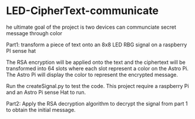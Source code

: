 # LED-CipherText-communicate
he ultimate goal of the project is two devices can communciate secret message through color

Part1:
transform a piece of text onto an 8x8 LED RBG signal on a raspberry PI sense hat 

The RSA encryption will be applied onto the text and the ciphertext will be transformed into 64 slots where each slot represent a color on the Astro Pi.
The Astro Pi will display the color to represent the encrypted message. 


Run the createSignal.py to test the code. 
This project require a raspberry Pi and an Astro Pi sense Hat to run. 

Part2:
Apply the RSA decryption algorithm to decrypt the signal from part 1 to obtain the initial message. 
